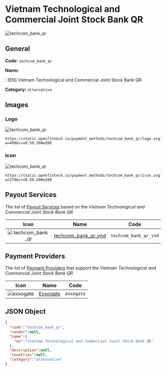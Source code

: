 
# Vietnam Technological and Commercial Joint Stock Bank QR 
![techcom_bank_qr](https://static.openfintech.io/payment_methods/techcom_bank_qr/logo.svg?w=400&c=v0.59.26#w200)  

## General 
**Code:** `techcom_bank_qr` 
 
**Name:** 
 
:	[EN] Vietnam Technological and Commercial Joint Stock Bank QR 
 
**Category:** `alternative` 
 

## Images 

### Logo 
![techcom_bank_qr](https://static.openfintech.io/payment_methods/techcom_bank_qr/logo.svg?w=400&c=v0.59.26#w200)  

```
https://static.openfintech.io/payment_methods/techcom_bank_qr/logo.svg?w=400&c=v0.59.26#w200
```  

### Icon 
![techcom_bank_qr](https://static.openfintech.io/payment_methods/techcom_bank_qr/icon.svg?w=278&c=v0.59.26#w100)  

```
https://static.openfintech.io/payment_methods/techcom_bank_qr/icon.svg?w=278&c=v0.59.26#w100
```  

## Payout Services 
 
The list of [Payout Services](/payout-services/) based on the _Vietnam Technological and Commercial Joint Stock Bank QR_ 

|Icon|Name|Code| 
|:---:|:---:|:---:| 
|![techcom_bank_qr](https://static.openfintech.io/payout_methods/techcom_bank_qr/icon.svg?w=278&c=v0.59.26#w40) |[techcom_bank_qr_vnd](/payout-services/techcom_bank_qr_vnd/)|`techcom_bank_qr_vnd`| 
 

## Payment Providers 
 
The list of [Payment Providers](/payment-providers/) that support the _Vietnam Technological and Commercial Joint Stock Bank QR_ 

|Icon|Name|Code| 
|:---:|:---:|:---:| 
|![exxogate](https://static.openfintech.io/payment_providers/exxogate/icon.svg?w=278&c=v0.59.26#w100) |[Exxogate](/payment-providers/exxogate/)|`exxogate`| 
 

## JSON Object 

```json
{
  "code":"techcom_bank_qr",
  "vendor":null,
  "name":{
    "en":"Vietnam Technological and Commercial Joint Stock Bank QR"
  },
  "description":null,
  "countries":null,
  "category":"alternative"
}
```  
